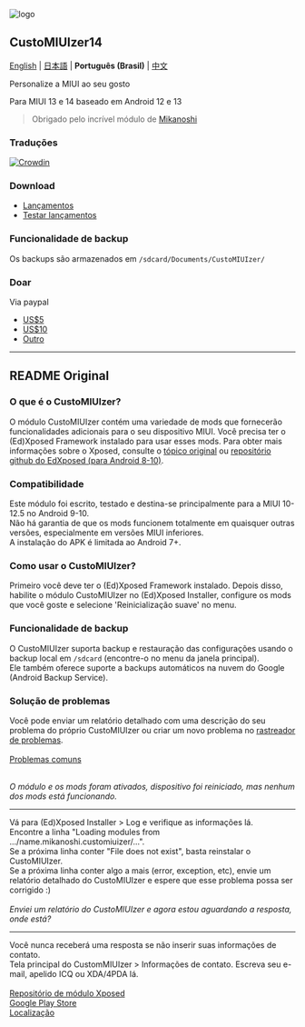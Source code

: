 ![logo](https://code.highspec.ru/customiuizer_promo.png)

## CustoMIUIzer14

[English](README.md) | [日本語](README_JP.md) | **Português (Brasil)** | [中文](README_ZH.md)

Personalize a MIUI ao seu gosto

Para MIUI 13 e 14 baseado em Android 12 e 13

> Obrigado pelo incrível módulo de [Mikanoshi](https://code.highspec.ru/Mikanoshi/CustoMIUIzer)

### Traduções
[![Crowdin](https://badges.crowdin.net/customiuizer14/localized.svg)](https://crowdin.com/project/customiuizer14)

### Download
* [Lançamentos](https://github.com/MonwF/customiuizer/releases)
* [Testar lançamentos](https://rz3kv5wa4g.jiandaoyun.com/dash/650e43a383027ec3225083e9)

### Funcionalidade de backup
Os backups são armazenados em `/sdcard/Documents/CustoMIUIzer/`

### Doar
Via paypal
* [US$5](https://paypal.me/tpsxj/5)
* [US$10](https://paypal.me/tpsxj/10)
* [Outro](https://paypal.me/tpsxj)

------

## README Original

### O que é o CustoMIUIzer? ###
O módulo CustoMIUIzer contém uma variedade de mods que fornecerão funcionalidades adicionais para o seu dispositivo MIUI. Você precisa ter o (Ed)Xposed Framework instalado para usar esses mods. Para obter mais informações sobre o Xposed, consulte o <a href="http://forum.xda-developers.com/xposed/xposed-installer-versions-changelog-t2714053" target="_blank">tópico original</a> ou <a href="https://github.com/ElderDrivers/EdXposed" target="_blank">repositório github do EdXposed (para Android 8-10)</a>.

### Compatibilidade ###
Este módulo foi escrito, testado e destina-se principalmente para a MIUI 10-12.5 no Android 9-10.<br>
Não há garantia de que os mods funcionem totalmente em quaisquer outras versões, especialmente em versões MIUI inferiores.<br>
A instalação do APK é limitada ao Android 7+.

### Como usar o CustoMIUIzer? ###
Primeiro você deve ter o (Ed)Xposed Framework instalado. Depois disso, habilite o módulo CustoMIUIzer no (Ed)Xposed Installer, configure os mods que você goste e selecione 'Reinicialização suave' no menu.

### Funcionalidade de backup ###
O CustoMIUIzer suporta backup e restauração das configurações usando o backup local em `/sdcard` (encontre-o no menu da janela principal).<br>
Ele também oferece suporte a backups automáticos na nuvem do Google (Android Backup Service).

### Solução de problemas ###
Você pode enviar um relatório detalhado com uma descrição do seu problema do próprio CustoMIUIzer ou criar um novo problema no <a href="https://code.highspec.ru/Mikanoshi/CustoMIUIzer/issues">rastreador de problemas</a>.
<br><br>
<u>Problemas comuns</u><br><br>

<i>O módulo e os mods foram ativados, dispositivo foi reiniciado, mas nenhum dos mods está funcionando.</i>
<hr>
Vá para (Ed)Xposed Installer > Log e verifique as informações lá.<br>
Encontre a linha "Loading modules from .../name.mikanoshi.customiuizer/...".<br>
Se a próxima linha conter "File does not exist", basta reinstalar o CustoMIUIzer.<br>
Se a próxima linha conter algo a mais (error, exception, etc), envie um relatório detalhado do CustoMIUIzer e espere que esse problema possa ser corrigido :)
<br><br>
<i>Enviei um relatório do CustoMIUIzer e agora estou aguardando a resposta, onde está?</i>
<hr>
Você nunca receberá uma resposta se não inserir suas informações de contato.<br>
Tela principal do CustomMIUIzer > Informações de contato. Escreva seu e-mail, apelido ICQ ou XDA/4PDA lá.<br>
<br>
<a href="https://repo.xposed.info/module/name.mikanoshi.customiuizer" target="_blank">Repositório de módulo Xposed</a><br>
<a href="https://play.google.com/store/apps/details?id=name.mikanoshi.customiuizer" target="_blank">Google Play Store</a><br>
<a href="https://customiuizer.oneskyapp.com/admin/project/dashboard/project/335607" target="_blank">Localização</a>
